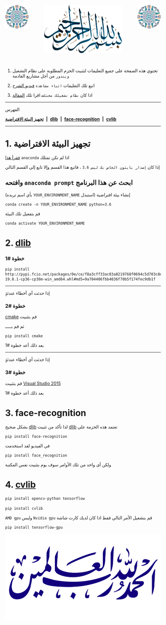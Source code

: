 <p align="center"> 
<img src="images/islamic.png" style="float: left" width=15%/>
<img src="images/b0.png" style="float: center" width=50%/>
<img src="images/islamic.png" style="float: right" width=15%/>
</p>

<br>

 1. تحتوي هذه الصفحة على جميع التعليمات لتثبيت الحزم المطلوبة على نظام التشغيل `ويندوز` من أجل مشاريع القادمة

2. اتبع تلك التعليمات `اثناء مشاهدة`
[فيديو الشرح](https://www.youtube.com/watch?v=sjc6QkKNyGI&list=PLO1D3YWS7ep1u30a-rPHnTBMn7duXn9lI) 

3. اذا كان `نظام تشغيلك مختلف` اقرا تلك 
[المقالة](https://www.pyimagesearch.com/2018/01/22/install-dlib-easy-complete-guide/)
---
الفهرس

[**تجهيز البيئة الافتراضية**](#1-تجهيز-البيئة-الافتراضية) &nbsp;**|**&nbsp;
[**dlib**](#2-dlib) &nbsp;**|**&nbsp;
[**face-recognition**](#3-face-recognition) &nbsp;**|**&nbsp;
[**cvlib**](#4-cvlib)

---

# 1. تجهيز البيئة الافتراضية

 [فقرأ هذا](https://github.com/karimelgazar/OpenCV-in-Arabic-for-Beginners#setup) `anaconda` اذا لم تكن تمتلك

إذا كان `إصدار بايثون الخاص بك ليس 3.6` ، فاتبع هذا القسم وإلا تابع إلى القسم التالي

## وافتحه `anaconda prompt` ابحث عن هذا البرنامج  
(بأي اسم تريده `YOUR_ENVIRONMENT_NAME` إنشاء بيئة افتراضية (استبدل <br>

    conda create -n YOUR_ENVIRONMENT_NAME python=3.6

قم بتفعيل تلك البيئة
    
    conda activate YOUR_ENVIRONMENT_NAME


# 2. [dlib](http://pypi.fcio.net/simple/dlib/)

### خطوة #1

    pip install http://pypi.fcio.net/packages/0e/ce/f8a3cff33ac03a8219768f0694c5d703c8e037e6aba2e865f9bae22ed63c/dlib-19.8.1-cp36-cp36m-win_amd64.whl#md5=9a704406fbb4036f70b5f174fec9db1f

---
إذا حدثت أي أخطاء عندئذٍ <br>

### خطوة #2 

[cmake](https://cmake.org/download/) قم بتثبيت 

ثم قم بـــــ
    
    pip install cmake 

بعد ذلك أعد خطوة #1

---
إذا حدثت أي أخطاء عندئذٍ <br>

### خطوة #3
قم بتثبيت [Visual Studio 2015](https://visualstudio.microsoft.com/vs/older-downloads/)

بعد ذلك أعد خطوة #1


# 3. face-recognition

 بشكل صحيح [dlib](#2-dlib) لذا تأكد من تثبيت [dlib](#2-dlib) تعتمد هذه الحزمة على  

    pip install face-recognition

في الفيديو لقد استخدمت
    
    pip install face_recognition

ولكن أى واحد من تلك الأوامر سوف يوم بتثبيت نفس المكتبة 

# 4. [cvlib](https://github.com/arunponnusamy/cvlib)

    pip install opencv-python tensorflow

    pip install cvlib
`AMD gpu` وليس `Nvidia gpu` قم بتشغيل الأمر التالي فقط اذا كان لديك كارت شاشة 
 
    pip install tensorflow-gpu


![](images/hamd.png)